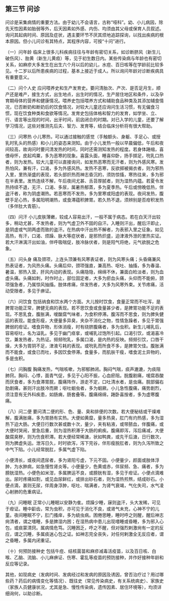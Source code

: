 ## 第三节 问诊

问诊是采集病情的重要方法。由于幼儿不会语言，古称“哑科”。幼、小儿病因，除先天性因素如胎弱等外，后天因素如外感、内伤、均须由其父母或保育人员叙述。询问其起病时间、原因及症状，遇主要环节不厌其烦地追踪探询，以找出疾病的根本原因。但小儿问诊有其特点，其程序内容，可按“十问”进行。

（一）问年龄 临床上很多儿科疾病往往与年龄有密切关系，如诊断脐风（新生儿破伤风）、胎黄（新生儿黄疸）等，见于初生数日内。某些传染病与年龄也有密切关系，如麻疹大多发生在出生六个月以后的幼儿，水痘、百日咳等在学龄前比较多见。十二岁以后所患疾病的过程，基本上接近于成人。所以询问年龄对诊断疾病具有重要意义。

（二）问个人史 应问喂养史和生产发育史。要问清胎次、产次、是否足月生，顺产还是难产，接生方式，出生地点，出生时的情况，生产居住地区和条件，以及孕育期母体的营养和健康情况。喂养史包括喂养方式和辅助食品种类及其添加辅食情况，已否断奶和断奶后的饮食情况，对较大儿童还应询问生活习惯，有无偏食习惯，现在饮食种类和食欲等情况。发育史包括体格和智力的发育，如学坐、立、行、语言等出现的时间，出牙时间，前囟闭合的时期。对已入学的儿童，还要了解学习情况，这些对推测先后夫、智力、发育等，结合临床分析将有很大帮助。

（三）问寒热 小儿寒热，可以通过接触的感觉（手触额头、身躯、手足心、或授乳时乳头的热感）和小儿的姿态来测知。由于小儿发热一般以早晨偏低，午后和夜间较高，故询问时要问清发热的时间，同时还需测知发热的程度。若身体踡缩，喜偎母怀，皮起鸡粟，多为恶寒的现象。喜露头面，睡喜仰卧，扬手掷足，吮乳口热者，则为发热。较大儿童可以直接询问，如发热恶寒而无汗者，则为外感风寒。发热怕风，兼有汗，口渴，多为外感风热。发热不恶寒，反欲掷被揭衣者，则为邪热入里，里热渐盛的表现，若头部炽热而神志昏沉的，须防惊搐，寒热往来，多为邪在半表里。发热连续不解，午后夜间尤甚、舌苔厚腻者，则为湿热内蕴。若夏令发热持续不退，无汗、口渴、多尿，属暑热郁蒸，多为夏季热。午后或傍晚低热，伴盗汗者，称为阴虚潮热。若恶寒而不发热，多为里寒或阳虚的表现。夜间发热，腹壁手足心热，多属阳明潮热，或食滞蕴积脾胃。若久热不退，须辨别是否疳积发热（多伴肚大青筋）。

（四）问汗 小儿皮肤薄嫩，较成人容易出汗，一般不属于病态。若在白天汗出较多，稍动尤甚，不发热者，则为气虚卫外不固的自汗。入睡则汗出，醒后汗即止，是阴虚或气阴两虚而致的盗汗。在热病中汗出热不解者，为表邪入里之征象。如见高热，有汗，口渴、烦躁、脉大等症状者，是邪热炽盛，迫津液外泄的里热实证。若大汗淋漓汗出如油，伴呼吸喘促，肢冷脉伏者，则是阳气将绝，元气欲脱之危象。

（五）问头身 痛及颈项，上连头顶兼有风寒表证者，则为风寒头痛；头昏痛兼风热表证者，为风热头痛。头痛后仰，颈项强直，兼高热、呕吐、抽搐，多为春温、暑温，邪热入营，肝风内动的表现。头痛隐隐，绵绵不休，兼面白睑淡者，则为血虚头痛。头痛如刺，时作时止，部位固定者，大多为瘀血头痛，头仰而不能俯，颈项强急者，乃属惊风抽搐。肢体疼痛，伴发热者，大多为风寒外束。关节疼痛，活动受限者，多见于痹证。

（六）问饮食 包括纳食和饮水两个方面。大儿按时饮食，食量正常而不吐泻，是脾胃功能正常，脾健无病的表现。若不思饮食或食量甚少者，是脾胃功能不足的表现。不思乳食，腹胀满，嗳酸腐气味者，为食积停滞。腹泻而不思食，则为脾失健运的表现。能食形瘦，大便量多异臭，夹杂不消化之物，性情急躁者，多见于胃强脾弱的疳证。嗜食异物，形体消瘦，时有绕脐腹痛者，多为虫积。新生儿哺乳后，容易呕吐，名为溢乳。多见于幽门痉挛，或哺乳过饱所引起。口渴引饮，或渴喜冷饮，兼发热者，为热证。频频吮乳，多属口渴，是内热的反映。频频引饮，口唇干燥，大多为胃阴不足，津液亏耗的表现。或吮乳而所食不多，是脾胃欠佳。腹胀满而不能食，或食已而吐，多因饮食停滞。食量多，而肌肤干瘦，嗜食泥土异物的，多是虫积。

（七）问胸腹 胸痛发热，气喘咳嗽，为邪郁肺闭。胸闷气喘，痰声漉漉，为痰阻肺窍。胸闷、心悸，面青气促，多见于心阳不振，心血瘀阻。脘腹剧痛，嗳腐吞酸而厌食者，多为食滞胃脘，腹痛阵作，游走不定，口吐清水者，是虫痛。脘部偏右肋剧痛，甚则汗出肢冷而厥；呕吐蛔虫者，多为蛔厥。小儿急性腹痛，痛势剧烈，须注意有无外科疾患，如肠痈，肠套叠等。腹痛绵绵，踡卧喜按者，多为虚寒腹痛。

（八）问二便 要问清二便的形、色、量、臭和排便的次数。若大便秘结或干燥难解，腹满胀痛，多为胃肠有实热。大便如黄糜，量多热臭，肛门有灼热感，多为湿热下迫大肠。大便日行数次甚或数十次，量少，夹有粘液，或带脓血，伴腹痛，或大便时哭闹，里急后重，则为湿热积滞于大肠的痢疾。腹痛即泻，泻后痛减，大便酸腐臭秽，则为伤食积滞。若大便经常稀溏，状如鸭粪，或先干后溏，日行数次，则为脾虚失运。泄泻日久，时时欲泻，泻下完谷，伴形瘦脱肛者，则为久泻所致之中气下陷。小儿经常脱肛，多属气虚下陷。

小便清长，或夜间遗尿者，多为肾阳亏虚，下元不固。小便量少，颜面或肢体浮肿，为水肿病，如急慢性肾炎等。小便量少，色黄或赤，伴尿频、急、痛者，多为膀胱湿热。小便色如米泔，多属脾运不良，或膀胱有湿，多见于疳证。小便点滴难出。尿时疼痛如割，或见血尿鲜红，或排出砂石者，则为湿热煎熬，结成砂石。小便点滴，甚则无尿，伴周身浮肿，呕吐、喘满者，为肾气衰竭，气化失司，水气凌心射肺的危重病证。

（九）问睡眠 正常小儿睡眠以安静为隹。烦躁少睡，寐则盗汗，头大发稀，可见于疳证。睡中齘齿，常为虫积，亦可见于消化不良，或肾气未充，心神不宁的儿童。夜间睡眠不宁，肛门搔痒，多为蛲虫病。困倦思睡，睡时呼之则醒，醒后神志尙清者，谓之嗜睡，多是脾湿内困；在湿热病中患儿出现嗜睡或昏睡，多为邪入心包，或痰蒙清窍。属病情危笃。沉睡困乏，呼之不醒，但对强烈剌激尙有一定的反应，谓之沉睡，多属痰迷心包之证。如神志完全丧失，对任何剌激全无反应者，谓之昏睡，多属内闭重证。

（十）何预防接种史 包括牛痘、结核菌苗和麻疹减毒活疫苗，以及百日咳、白喉、乙脑、流脑、小儿麻痹证、伤寒、霍乱等疫苗的预防接种，并作好接种年龄和反应等记录。

其他，如现病史（发病时间、发病经过和发病的原因及诱因，曾否治疗过？用过哪些药？药后的病情变化等情况）、既往史（常见传染病史，有关系统病史）、家族史（家族人员健康状况，尤其是急、慢性传染病，遗传因素、居住环境等），均须详细询何，以助诊断。
